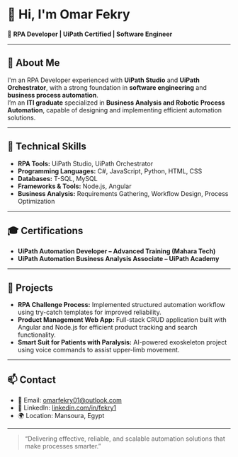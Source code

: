 # 👋 Hi, I'm Omar Fekry  

💼 **RPA Developer | UiPath Certified | Software Engineer**

---

## 🧠 About Me
I'm an RPA Developer experienced with **UiPath Studio** and **UiPath Orchestrator**, with a strong foundation in **software engineering** and **business process automation**.  
I’m an **ITI graduate** specialized in **Business Analysis and Robotic Process Automation**, capable of designing and implementing efficient automation solutions.

---

## 🧩 Technical Skills
- **RPA Tools:** UiPath Studio, UiPath Orchestrator
- **Programming Languages:** C#, JavaScript, Python, HTML, CSS  
- **Databases:** T-SQL, MySQL  
- **Frameworks & Tools:** Node.js, Angular  
- **Business Analysis:** Requirements Gathering, Workflow Design, Process Optimization  

---

## 🎓 Certifications
- **UiPath Automation Developer – Advanced Training (Mahara Tech)**
- **UiPath Automation Business Analysis Associate – UiPath Academy**

---

## 🚀 Projects
- **RPA Challenge Process:** Implemented structured automation workflow using try-catch templates for improved reliability.  
- **Product Management Web App:** Full-stack CRUD application built with Angular and Node.js for efficient product tracking and search functionality.  
- **Smart Suit for Patients with Paralysis:** AI-powered exoskeleton project using voice commands to assist upper-limb movement.  

---

## 📫 Contact
- 📧 Email: [omarfekry01@outlook.com](mailto:omarfekry01@outlook.com)  
- 💼 LinkedIn: [linkedin.com/in/fekry1](https://www.linkedin.com/in/fekry1/)  
- 🌍 Location: Mansoura, Egypt  

---

> “Delivering effective, reliable, and scalable automation solutions that make processes smarter.”



<!---
Fekry1/Fekry1 is a ✨ special ✨ repository because its `README.md` (this file) appears on your GitHub profile.
You can click the Preview link to take a look at your changes.
--->
